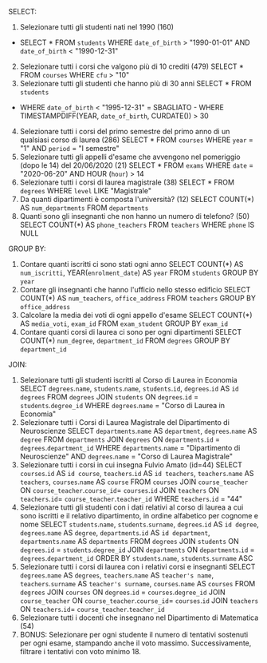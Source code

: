 SELECT:
 1. Selezionare tutti gli studenti nati nel 1990 (160)
 - SELECT *
   FROM `students`
   WHERE `date_of_birth` > "1990-01-01"
   AND `date_of_birth` < "1990-12-31"
 2. Selezionare tutti i corsi che valgono più di 10 crediti (479)
   SELECT *
   FROM `courses`
   WHERE `cfu` > "10"
 3. Selezionare tutti gli studenti che hanno più di 30 anni
   SELECT *
   FROM `students`
   - WHERE `date_of_birth` < "1995-12-31" = SBAGLIATO -
   WHERE TIMESTAMPDIFF(YEAR, `date_of_birth`, CURDATE()) > 30
 4. Selezionare tutti i corsi del primo semestre del primo anno di un qualsiasi corso di
 laurea (286)
   SELECT *
   FROM `courses`
   WHERE `year` = "1"
   AND `period` = "I semestre"
 5. Selezionare tutti gli appelli d'esame che avvengono nel pomeriggio (dopo le 14) del
 20/06/2020 (21)
   SELECT *
   FROM `exams`
   WHERE `date` = "2020-06-20"
   AND HOUR (`hour`) > 14
 6. Selezionare tutti i corsi di laurea magistrale (38)
   SELECT *
   FROM `degrees`
   WHERE `level` LIKE "Magistrale"
 7. Da quanti dipartimenti è composta l'università? (12)
   SELECT COUNT(*) AS `num_departments`
   FROM `departments`
 8. Quanti sono gli insegnanti che non hanno un numero di telefono? (50)
   SELECT COUNT(*) AS `phone_teachers`
   FROM `teachers`
   WHERE `phone` IS NULL

 
 
 GROUP BY:
 1. Contare quanti iscritti ci sono stati ogni anno
   SELECT COUNT(*) AS `num_iscritti`, YEAR(`enrolment_date`) AS `year`
   FROM `students`
   GROUP BY `year`
 2. Contare gli insegnanti che hanno l'ufficio nello stesso edificio
   SELECT COUNT(*) AS `num_teachers`, `office_address`
   FROM `teachers`
   GROUP BY `office_address`
 3. Calcolare la media dei voti di ogni appello d'esame
   SELECT COUNT(*) AS `media_voti`, `exam_id`
   FROM `exam_student`
   GROUP BY `exam_id`
 4. Contare quanti corsi di laurea ci sono per ogni dipartimenti
   SELECT COUNT(*) `num_degree`, `department_id`
   FROM `degrees`
   GROUP BY `department_id`



JOIN:
 1. Selezionare tutti gli studenti iscritti al Corso di Laurea in Economia
  SELECT `degrees`.`name`, `students`.`name`, `students`.`id`, `degrees`.`id` AS `id degrees`
  FROM `degrees`
  JOIN `students` ON `degrees`.`id` = `students`.`degree_id`
  WHERE `degrees`.`name` = "Corso di Laurea in Economia"
 2. Selezionare tutti i Corsi di Laurea Magistrale del Dipartimento di
 Neuroscienze
  SELECT `departments`.`name` AS `department`, `degrees`.`name` AS `degree`
  FROM `departments`
  JOIN `degrees` ON `departments`.`id` = `degrees`.`department_id`
  WHERE `departments`.`name` = "Dipartimento di Neuroscienze"
  AND `degrees`.`name` = "Corso di Laurea Magistrale"
 3. Selezionare tutti i corsi in cui insegna Fulvio Amato (id=44)
  SELECT `courses`.`id` AS `id course`, `teachers`.`id` AS `id teachers`, `teachers`.`name` AS `teachers`, `courses`.`name` AS `course`
  FROM `courses`
  JOIN `course_teacher` ON `course_teacher`.`course_id`= `courses`.`id`
  JOIN `teachers` ON `teachers`.`id`= `course_teacher`.`teacher_id`
  WHERE `teachers`.`id` = "44"
 4. Selezionare tutti gli studenti con i dati relativi al corso di laurea a cui
 sono iscritti e il relativo dipartimento, in ordine alfabetico per cognome e
 nome
  SELECT `students`.`name`, `students`.`surname`, `degrees`.`id` AS `id degree`, `degrees`.`name` AS `degree`, `departments`.`id` AS `id department`, `departments`.`name` AS `departments`
  FROM `degrees`
  JOIN `students` ON `degrees`.`id` = `students`.`degree_id`
  JOIN `departments` ON `departments`.`id` = `degrees`.`department_id`
  ORDER BY `students`.`name`, `students`.`surname` ASC
 5. Selezionare tutti i corsi di laurea con i relativi corsi e insegnanti
  SELECT `degrees`.`name` AS `degrees`, `teachers`.`name` AS `teacher's name`, `teachers`.`surname` AS `teacher's surname`, `courses`.`name` AS `courses`
  FROM `degrees`
  JOIN `courses` ON `degrees`.`id` = `courses`.`degree_id`
  JOIN `course_teacher` ON `course_teacher`.`course_id`= `courses`.`id`
  JOIN `teachers` ON `teachers`.`id`= `course_teacher`.`teacher_id`
 6. Selezionare tutti i docenti che insegnano nel Dipartimento di
 Matematica (54)
 7. BONUS: Selezionare per ogni studente il numero di tentativi sostenuti
 per ogni esame, stampando anche il voto massimo. Successivamente,
 filtrare i tentativi con voto minimo 18.